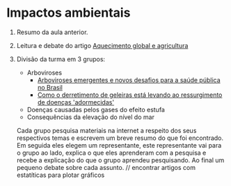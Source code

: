 # Impactos ambientais

1. Resumo da aula anterior.

2. Leitura e debate do artigo [Aquecimento global e agricultura](http://www.cnpt.embrapa.br/biblio/p_do10_1.htm)

3. Divisão da turma em 3 grupos:
    * Arboviroses
        - [Arboviroses emergentes e novos desafios para a saúde pública no Brasil](http://www.scielosp.org/pdf/rsp/v50/pt_0034-8910-rsp-S1518-87872016050006791.pdf)
        - [Como o derretimento de geleiras está levando ao ressurgimento de doenças 'adormecidas'](http://www.bbc.com/portuguese/vert-earth-39905298)
    * Doenças causadas pelos gases do efeito estufa
    * Consequências da elevação do nível do mar
    
    Cada grupo pesquisa materiais na internet a respeito dos seus respectivos temas e escrevem um breve resumo do que foi encontrado. Em seguida eles elegem um representante, este representante vai para o grupo ao lado, explica o que eles aprenderam com a pesquisa e recebe a explicação do que o grupo aprendeu pesquisando. Ao final um pequeno debate sobre cada assunto.
    // encontrar artigos com estatíticas para plotar gráficos
